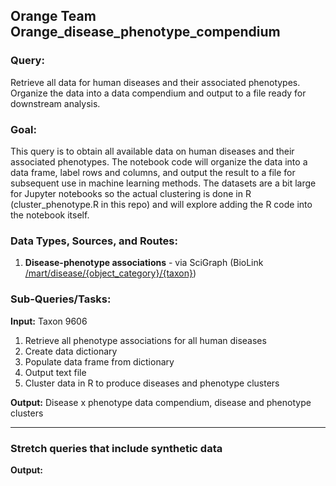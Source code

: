 ## Orange Team Orange_disease_phenotype_compendium


### Query:  
Retrieve all data for human diseases and their associated phenotypes. Organize the data into a data compendium and output to a file ready for downstream analysis.

### Goal:
This query is to obtain all available data on human diseases and their associated phenotypes. The notebook code will organize the data into a data frame, label rows and columns, and output the result to a file for subsequent use in machine learning methods. The datasets are a bit large for Jupyter notebooks so the actual clustering is done in R (cluster_phenotype.R in this repo) and will explore adding the R code into the notebook itself.
  
### Data Types, Sources, and Routes:
1. **Disease-phenotype associations** - via SciGraph (BioLink [/mart/disease/{object_category}/{taxon}](https://api.monarchinitiative.org/api/mart/disease/phenotype/NCBITaxon%3A9606"))
  
### Sub-Queries/Tasks:
   
**Input:** Taxon 9606
  1. Retrieve all phenotype associations for all human diseases 
  2. Create data dictionary 
  3. Populate data frame from dictionary 
  4. Output text file
  5. Cluster data in R to produce diseases and phenotype clusters

**Output:** Disease x phenotype data compendium, disease and phenotype clusters

--------


### Stretch queries that include synthetic data

	
 **Output:**



